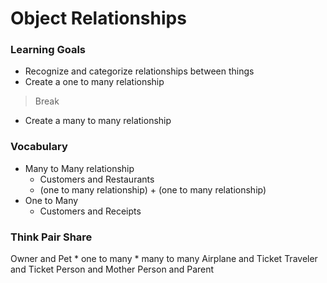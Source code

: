 # Object Relationships

### Learning Goals
- Recognize and categorize relationships between things
- Create a one to many relationship
> Break
- Create a many to many relationship


### Vocabulary
* Many to Many relationship
    * Customers and Restaurants
    * (one to many relationship) + (one to many relationship)
* One to Many
    * Customers and Receipts

### Think Pair Share
Owner and Pet
    * one to many
    * many to many
Airplane and Ticket
Traveler and Ticket
Person and Mother
Person and Parent
